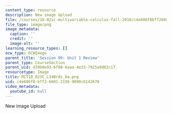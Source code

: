 ```yaml
---
content_type: resource
description: New image Upload
file: /courses/18-02sc-multivariable-calculus-fall-2010/c4e686f8bff2660121569090c6142678_MIT18_02SC_L34Brds_6a.png
file_type: image/png
image_metadata:
  caption: ''
  credit: ''
  image-alt: ''
learning_resource_types: []
ocw_type: OCWImage
parent_title: 'Session 99: Unit 1 Review'
parent_type: CourseSection
parent_uid: 439b0e93-6f08-6aaa-4e33-7925a9d02c17
resourcetype: Image
title: MIT18_02SC_L34Brds_6a.png
uid: c4e686f8-bff2-6601-2156-9090c6142678
video_metadata:
  youtube_id: null
---
```

New image Upload

